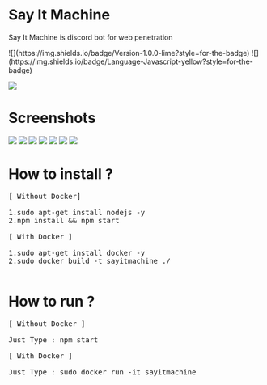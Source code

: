 # Say It Machine
<p>Say It Machine is discord bot for web penetration</p>
![](https://img.shields.io/badge/Version-1.0.0-lime?style=for-the-badge) ![](https://img.shields.io/badge/Language-Javascript-yellow?style=for-the-badge)


![](https://raw.githubusercontent.com/FajarTheGGman/Say-It-Bot/master/.img/banner.png)

# Screenshots

<img src="https://raw.githubusercontent.com/FajarTheGGman/Say-It-Bot/master/.img/help.png"/>
<img src="https://raw.githubusercontent.com/FajarTheGGman/Say-It-Bot/master/.img/subdo.png"/>
<img src="https://raw.githubusercontent.com/FajarTheGGman/Say-It-Bot/master/.img/ip.png"/>
<img src="https://raw.githubusercontent.com/FajarTheGGman/Say-It-Bot/master/.img/subnet.png"/>
<img src="https://raw.githubusercontent.com/FajarTheGGman/Say-It-Bot/master/.img/dnslookup.png"/>
<img src="https://raw.githubusercontent.com/FajarTheGGman/Say-It-Bot/master/.img/nmap.png"/>
<img src="https://raw.githubusercontent.com/FajarTheGGman/Say-It-Bot/master/.img/hash.png"/>

# How to install ?

<pre>
[ Without Docker]

1.sudo apt-get install nodejs -y
2.npm install && npm start

[ With Docker ]

1.sudo apt-get install docker -y
2.sudo docker build -t sayitmachine ./

</pre>


# How to run ?

<pre>
[ Without Docker ]

Just Type : npm start

[ With Docker ]

Just Type : sudo docker run -it sayitmachine

</pre>
